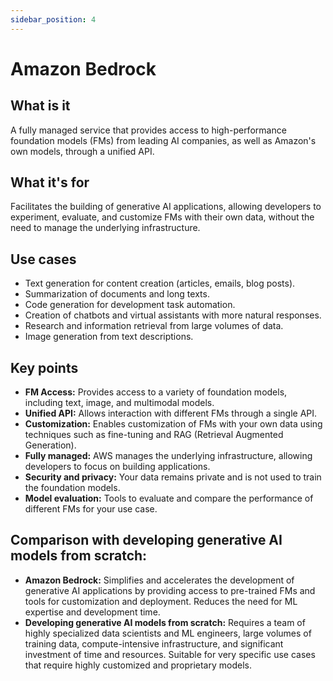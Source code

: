 ```yaml
---
sidebar_position: 4
---
```

# Amazon Bedrock

## What is it
A fully managed service that provides access to high-performance foundation models (FMs) from leading AI companies, as well as Amazon's own models, through a unified API.

## What it's for
Facilitates the building of generative AI applications, allowing developers to experiment, evaluate, and customize FMs with their own data, without the need to manage the underlying infrastructure.

## Use cases
- Text generation for content creation (articles, emails, blog posts).
- Summarization of documents and long texts.
- Code generation for development task automation.
- Creation of chatbots and virtual assistants with more natural responses.
- Research and information retrieval from large volumes of data.
- Image generation from text descriptions.

## Key points
- **FM Access:** Provides access to a variety of foundation models, including text, image, and multimodal models.
- **Unified API:** Allows interaction with different FMs through a single API.
- **Customization:** Enables customization of FMs with your own data using techniques such as fine-tuning and RAG (Retrieval Augmented Generation).
- **Fully managed:** AWS manages the underlying infrastructure, allowing developers to focus on building applications.
- **Security and privacy:** Your data remains private and is not used to train the foundation models.
- **Model evaluation:** Tools to evaluate and compare the performance of different FMs for your use case.

## Comparison with developing generative AI models from scratch:
- **Amazon Bedrock:** Simplifies and accelerates the development of generative AI applications by providing access to pre-trained FMs and tools for customization and deployment. Reduces the need for ML expertise and development time.
- **Developing generative AI models from scratch:** Requires a team of highly specialized data scientists and ML engineers, large volumes of training data, compute-intensive infrastructure, and significant investment of time and resources. Suitable for very specific use cases that require highly customized and proprietary models.
